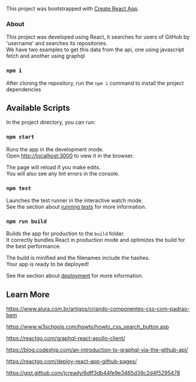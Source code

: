 This project was bootstrapped with [Create React App](https://github.com/facebook/create-react-app).

### About

This project was developed using React, it searches for users of GitHub by 'username' and searches its repositories.<br>
We have two examples to get this data from the api, one using javascript fetch and another using graphql <br>

### `npm i`

After cloning the repository, run the `npm i` command to install the project dependencies

## Available Scripts

In the project directory, you can run:

### `npm start`

Runs the app in the development mode.<br>
Open [http://localhost:3000](http://localhost:3000) to view it in the browser.

The page will reload if you make edits.<br>
You will also see any lint errors in the console.

### `npm test`

Launches the test runner in the interactive watch mode.<br>
See the section about [running tests](https://facebook.github.io/create-react-app/docs/running-tests) for more information.

### `npm run build`

Builds the app for production to the `build` folder.<br>
It correctly bundles React in production mode and optimizes the build for the best performance.

The build is minified and the filenames include the hashes.<br>
Your app is ready to be deployed!

See the section about [deployment](https://facebook.github.io/create-react-app/docs/deployment) for more information.

## Learn More

https://www.alura.com.br/artigos/criando-componentes-css-com-padrao-bem

https://www.w3schools.com/howto/howto_css_search_button.asp

https://reactgo.com/graphql-react-apollo-client/

https://blog.codeship.com/an-introduction-to-graphql-via-the-github-api/

https://reactgo.com/deploy-react-app-github-pages/

https://gist.github.com/jcready/6dff3db44fe9e3465d39c2d4f5295478